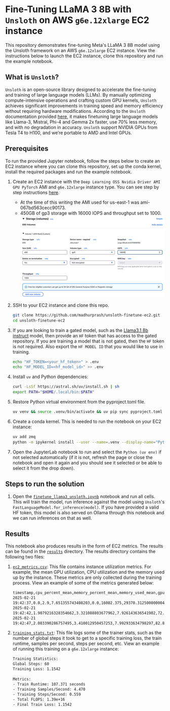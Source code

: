 # Fine-Tuning LLaMA 3 8B with `Unsloth` on AWS `g6e.12xlarge` EC2 instance

This repository demonstrates fine-tuning Meta's LLaMA 3 8B model using the Unsloth framework on an AWS `g6e.12xlarge` EC2 instance. View the instructions below to launch the EC2 instance, clone this repository and run the example notebook.

## What is `Unsloth`?

`Unsloth` is an open-source library designed to accelerate the fine-tuning and training of large language models (LLMs). By manually optimizing compute-intensive operations and crafting custom GPU kernels, `Unsloth` achieves significant improvements in training speed and memory efficiency without requiring hardware modifications. According to the `Unsloth` documentation provided [here](https://docs.unsloth.ai/#:~:text=Unsloth%20makes%20finetuning%20large%20language%20models%20like%20Llama%2D3%2C%20Mistral%2C%20Phi%2D4%20and%20Gemma%202x%20faster%2C%20use%2070%25%20less%20memory%2C%20and%20with%20no%20degradation%20in%20accuracy!), it makes finetuning large language models like Llama-3, Mistral, Phi-4 and Gemma 2x faster, use 70% less memory, and with no degradation in accuracy. `Unsloth` support NVIDIA GPUs from Tesla T4 to H100, and we’re portable to AMD and Intel GPUs.

## Prerequisites

To run the provided Jupyter notebook, follow the steps below to create an EC2 instance where you can clone this repository, set up the conda kernel, install the required packages and run the example notebook.

1. Create an EC2 instance with the `Deep Learning OSS Nvidia Driver AMI GPU PyTorch` AMI and `g6e.12xlarge` instance type. You can see step by step instructions [here](https://aws-samples.github.io/foundation-model-benchmarking-tool/misc/ec2_instance_creation_steps.html).
    - At the time of this writing the AMI used for us-east-1 was ami-067bd563cecc90173.
    - 450GB of gp3 storage with 16000 IOPS and throughput set to 1000.
    ![ec2-storage](images/ec2-storage-config.png)

1. SSH to your EC2 instance and clone this repo.

    ```bash
    git clone https://github.com/madhurprash/unsloth-finetune-ec2.git
    cd unsloth-finetune-ec2
    ```

1. If you are looking to train a gated model, such as the [Llama3.1 8b instruct](https://huggingface.co/meta-llama/Llama-3.1-8B-Instruct) model, then provide an `HF` token that has access to the gated repository. If you are training a model that is not gated, then the `HF` token is not required. Also export the `HF MODEL ID` that you would like to use in training. 

    ```bash
    echo "HF_TOKEN=<your_hf_token>" > .env
    echo "HF_MODEL_ID=<hf_model_id>" >> .env
    ```

1. Install `uv` and Python dependencies:

    ```bash
    curl -LsSf https://astral.sh/uv/install.sh | sh
    export PATH="$HOME/.local/bin:$PATH"
    ```

1. Restore Python virtual environment from the pyproject.toml file.

    ```bash
    uv venv && source .venv/bin/activate && uv pip sync pyproject.toml
    ```

1. Create a conda kernel. This is needed to run the notebook on your EC2 instance:

    ```bash
    uv add zmq
    python -m ipykernel install --user --name=.venv --display-name="Python (uv env)"
    ```

1. Open the JupyterLab notebook to run and select the `Python (uv env)` if not selected automatically (if it is not, refresh the page or close the notebook and open it again and you should see it selected or be able to select it from the drop down).

## Steps to run the solution

1. Open the [`finetune_llama3_unsloth.ipynb`](finetune_llama3_unsloth.ipynb) notebook and run all cells. This will train the model, run inference against the model using `Unsloth`'s `FastLanguageModel.for_inference(model)`. If you have provided a valid HF token, this model is also served on Ollama through this notebook and we can run inferences on that as well.

## Results

This notebook also produces results in the form of EC2 metrics. The results can be found in the [`results`](results) directory. The results directory contains the following two files:

1. [`ec2_metrics.csv`](results/ec2_metrics.csv): This file contains instance utilization metrics. For example, the mean GPU utilization, CPU utilization and the memory used up by the instance. These metrics are only collected during the training process. View an example of some of the metrics generated below:

    ```{.csv}
    timestamp,cpu_percent_mean,memory_percent_mean,memory_used_mean,gpu_utilization_mean,gpu_memory_used_mean,gpu_memory_free_mean,gpu_memory_total_mean
    2025-02-21 19:42:37,0.0,2.9,7.651355743408203,0.0,16002.375,29370.312500000004,46068.0
    2025-02-21 19:42:42,1.9079216328354662,3.321088803677962,7.926143636541902,72.13185182101137,16602.57081138804,28770.116622093094,46068.0
    2025-02-21 19:42:47,2.003390286757495,3.410012950457253,7.992933634798297,82.83819711742942,16809.281850116146,28563.40561512593,46068.0
    ```

1. [`training_stats.txt`](results/training_stats.txt): This file logs some of the trainer stats, such as the number of global steps it took to get to a specific training loss, the train runtime, samples per second, steps per second, etc. View an example of running this training on a `g6e.12xlarge` instance:

    ```{.txt}
    Training Statistics:
    Global Steps: 60
    Training Loss: 1.1542

    Metrics:
    - Train Runtime: 107.371 seconds
    - Training Samples/Second: 4.470
    - Training Steps/Second: 0.559
    - Total FLOPS: 1.39e+16
    - Final Train Loss: 1.1542
    ```

